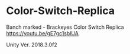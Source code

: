 # Color-Switch-Replica

Banch marked - Brackeyes Color Switch Replica <br>
https://youtu.be/gE7gc1sblUA

Unity Ver. 2018.3.0f2
